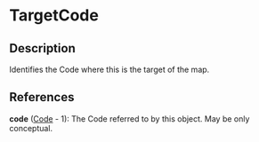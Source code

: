 
# TargetCode





## Description

Identifies the Code where this is the target of the map.




## References

**code** ([Code](../Codelists/Code.md) - 1): The Code referred to by this object. May be only conceptual.




